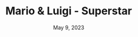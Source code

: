 ---
layout: gba
title: "Mario & Luigi - Superstar"
categories:
 - approved
 - gba
 - universal
 - safe
tags:
- mario
date: May 9, 2023
permalink: /games/superstar-saga/play/details
publisher: Nintendo
edition: us
gid: superstar-saga
---
